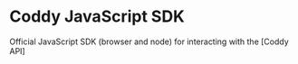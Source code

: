 # Coddy JavaScript SDK

Official JavaScript SDK (browser and node) for interacting with the [Coddy API]
